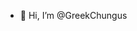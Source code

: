 - 👋 Hi, I’m @GreekChungus


<!---
GreekChungus/GreekChungus is a ✨ special ✨ repository because its `README.md` (this file) appears on your GitHub profile.
You can click the Preview link to take a look at your changes.
--->
